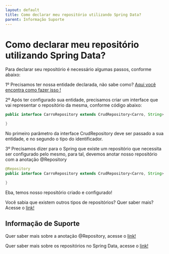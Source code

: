 ```yaml
---
layout: default
title: Como declarar meu repositório utilizando Spring Data? 
parent: Informação Suporte
---
```

# Como declarar meu repositório utilizando Spring Data?

Para declarar seu repositório é necessário algumas passos, conforme abaixo:

1º Precisamos ter nossa entidade declarada, não sabe como? [Aqui você encontra como fazer isso !](../informacao_suporte/spring-data-entity.md)

2º Após ter configurado sua entidade, precisamos criar um interface que vai representar o repositório da mesma, conforme 
código abaixo:

```java
public interface CarroRepository extends CrudRepository<Carro, String> {

}
```

No primeiro parâmetro da interface CrudRepository deve ser passado a sua entidade, e no segundo o tipo do identificador.

3º Precisamos dizer para o Spring que existe um repositório que necessita ser configurado pelo mesmo, para tal, devemos 
anotar nosso repositório com a anotação @Repository

```java
@Repository
public interface CarroRepository extends CrudRepository<Carro, String> {

}
```

Eba, temos nosso repositório criado e configurado!

Você sabia que existem outros tipos de repositórios? Quer saber mais? Acesse o [link!](../informacao_suporte/spring-data-repository-types.md)

## Informação de Suporte

Quer saber mais sobre a anotação @Repository, acesse o [link!](https://docs.spring.io/spring-data/jpa/docs/current/reference/html/#jpa.namespace)

Quer saber mais sobre os repositórios no Spring Data, acesse o [link!](https://docs.spring.io/spring-data/jpa/docs/current/reference/html/#repositories.definition-tuning)
